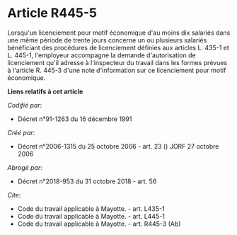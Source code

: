 # Article R445-5

Lorsqu'un licenciement pour motif économique d'au moins dix salariés dans une même période de trente jours concerne un ou
plusieurs salariés bénéficiant des procédures de licenciement définies aux articles L. 435-1 et L. 445-1, l'employeur
accompagne la demande d'autorisation de licenciement qu'il adresse à l'inspecteur du travail dans les formes prévues à
l'article R. 445-3 d'une note d'information sur ce licenciement pour motif économique.

**Liens relatifs à cet article**

_Codifié par_:

  - Décret n°91-1263 du 16 décembre 1991

_Créé par_:

  - Décret n°2006-1315 du 25 octobre 2006 - art. 23 () JORF 27 octobre 2006

_Abrogé par_:

  - Décret n°2018-953 du 31 octobre 2018 - art. 56

_Cite_:

  - Code du travail applicable à Mayotte. - art. L435-1
  - Code du travail applicable à Mayotte. - art. L445-1
  - Code du travail applicable à Mayotte. - art. R445-3 (Ab)

